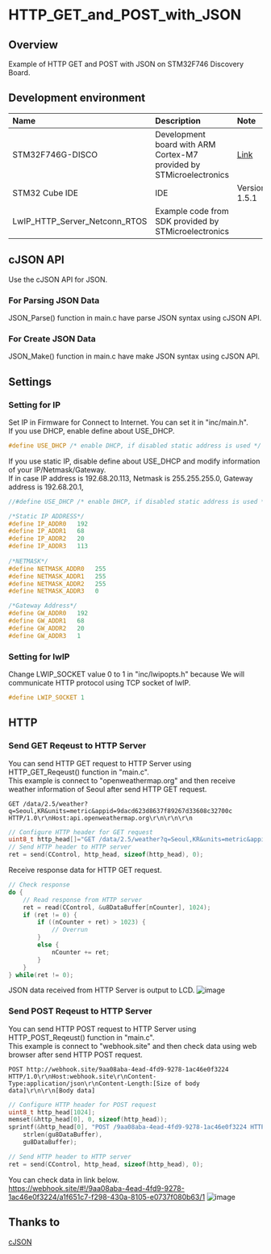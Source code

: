# HTTP_GET_and_POST_with_JSON

## Overview
Example of HTTP GET and POST with JSON on STM32F746 Discovery Board.

## Development environment
|Name|Description|Note|
|:------|:---|:---|
|STM32F746G-DISCO|Development board with ARM Cortex-M7 provided by STMicroelectronics|[Link](https://www.st.com/en/evaluation-tools/32f746gdiscovery.html)|
|STM32 Cube IDE|IDE|Version 1.5.1|
|LwIP_HTTP_Server_Netconn_RTOS|Example code from SDK provided by STMicroelectronics||

## cJSON API
Use the cJSON API for JSON.
### For Parsing JSON Data
JSON_Parse() function in main.c have parse JSON syntax using cJSON API.
### For Create JSON Data
JSON_Make() function in main.c have make JSON syntax using cJSON API.

## Settings
### Setting for IP
Set IP in Firmware for Connect to Internet. You can set it in "inc/main.h".<br />
If you use DHCP, enable define about USE_DHCP.
```c
#define USE_DHCP /* enable DHCP, if disabled static address is used */
```
If you use static IP, disable define about USE_DHCP and modify information of your IP/Netmask/Gateway.<br />
If in case IP address is 192.68.20.113, Netmask is 255.255.255.0, Gateway address is 192.68.20.1,
```c
//#define USE_DHCP /* enable DHCP, if disabled static address is used */

/*Static IP ADDRESS*/
#define IP_ADDR0   192
#define IP_ADDR1   68
#define IP_ADDR2   20
#define IP_ADDR3   113
   
/*NETMASK*/
#define NETMASK_ADDR0   255
#define NETMASK_ADDR1   255
#define NETMASK_ADDR2   255
#define NETMASK_ADDR3   0

/*Gateway Address*/
#define GW_ADDR0   192
#define GW_ADDR1   68
#define GW_ADDR2   20
#define GW_ADDR3   1
```

### Setting for lwIP
Change LWIP_SOCKET value 0 to 1 in "inc/lwipopts.h" because We will communicate HTTP protocol using TCP socket of lwIP.
```c
#define LWIP_SOCKET 1
```

## HTTP
### Send GET Reqeust to HTTP Server
You can send HTTP GET request to HTTP Server using HTTP_GET_Reqeust() function in "main.c".<br />
This example is connect to "openweathermap.org" and then receive weather information of Seoul after send HTTP GET request.
```http
GET /data/2.5/weather?q=Seoul,KR&units=metric&appid=9dacd623d8637f89267d33608c32700c HTTP/1.0\r\nHost:api.openweathermap.org\r\n\r\n\r\n
```
```c
// Configure HTTP header for GET request
uint8_t http_head[]="GET /data/2.5/weather?q=Seoul,KR&units=metric&appid=9dacd623d8637f89267d33608c32700c HTTP/1.0\r\nHost:api.openweathermap.org\r\n\r\n\r\n";
// Send HTTP header to HTTP server
ret = send(CControl, http_head, sizeof(http_head), 0);
```
Receive response data for HTTP GET request.
```c
// Check response
do {
	// Read response from HTTP server
	ret = read(CControl, &u8DataBuffer[nCounter], 1024);
	if (ret != 0) {
		if ((nCounter + ret) > 1023) {
			// Overrun
		}
		else {
			nCounter += ret;
		}
	}
} while(ret != 0);
```
JSON data received from HTTP Server is output to  LCD.
![image](https://user-images.githubusercontent.com/99227045/184095912-4f2adaa7-752c-4d7c-9bdf-1b265126255d.png)

### Send POST Reqeust to HTTP Server
You can send HTTP POST request to HTTP Server using HTTP_POST_Reqeust() function in "main.c".<br />
This example is connect to "webhook.site" and then check data using web browser after send HTTP POST request.
```http
POST http://webhook.site/9aa08aba-4ead-4fd9-9278-1ac46e0f3224 HTTP/1.0\r\nHost:webhook.site\r\nContent-Type:application/json\r\nContent-Length:[Size of body data]\r\n\r\n[Body data]
```
```c
// Configure HTTP header for POST request
uint8_t http_head[1024];
memset(&http_head[0], 0, sizeof(http_head));
sprintf(&http_head[0], "POST /9aa08aba-4ead-4fd9-9278-1ac46e0f3224 HTTP/1.0\r\nHost:webhook.site\r\nContent-Type:application/json\r\nContent-Length:%d\r\n\r\n%s",
	strlen(gu8DataBuffer),
	gu8DataBuffer);

// Send HTTP header to HTTP server
ret = send(CControl, http_head, sizeof(http_head), 0);
```
You can check data in link below.<br />
https://webhook.site/#!/9aa08aba-4ead-4fd9-9278-1ac46e0f3224/a1f651c7-f298-430a-8105-e0737f080b63/1
![image](https://user-images.githubusercontent.com/99227045/184097886-4de9b5aa-e929-46e4-a392-c190129452fe.png)

## Thanks to
[cJSON](https://github.com/DaveGamble/cJSON)
